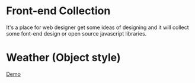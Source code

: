 # Front-end Collection
It's a place for web designer get some ideas of designing and it will collect some font-end design or open source javascript libraries.

# Weather (Object style)
<a href="">Demo</a>
